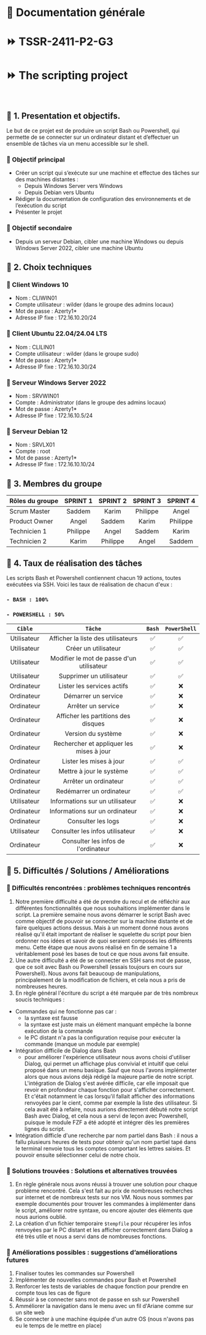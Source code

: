 # 🔔 Documentation générale
# ⏩ TSSR-2411-P2-G3 
# ⏩ The scripting project
<br>

## 🔷 1. Presentation et objectifs.
Le but de ce projet est de produire un script Bash ou Powershell, qui permette de se connecter sur un ordinateur distant et d’effectuer un ensemble de tâches via un menu accessible sur le shell.

### 🔹 Objectif principal
 * Créer un script qui s’exécute sur une machine et effectue des tâches sur des machines distantes :
    * Depuis Windows Server vers Windows
    * Depuis Debian vers Ubuntu
 * Rédiger la documentation de configuration des environnements et de l’exécution du script
 * Présenter le projet

### 🔹 Objectif secondaire
 * Depuis un serveur Debian, cibler une machine Windows ou depuis Windows Server 2022, cibler une machine Ubuntu

## 🔷 2. Choix techniques

### 🔹 Client Windows 10
  * Nom : CLIWIN01
  * Compte utilisateur : wilder (dans le groupe des admins locaux)
  * Mot de passe : Azerty1*
  * Adresse IP fixe : 172.16.10.20/24

### 🔹 Client Ubuntu 22.04/24.04 LTS
  * Nom : CLILIN01
  * Compte utilisateur : wilder (dans le groupe sudo)
  * Mot de passe : Azerty1*
  * Adresse IP fixe : 172.16.10.30/24

### 🔹 Serveur Windows Server 2022
  * Nom : SRVWIN01
  * Compte : Administrator (dans le groupe des admins locaux)
  * Mot de passe : Azerty1*
  * Adresse IP fixe : 172.16.10.5/24

### 🔹 Serveur Debian 12
  * Nom : SRVLX01
  * Compte : root
  * Mot de passe : Azerty1*
  * Adresse IP fixe : 172.16.10.10/24

## 🔷 3. Membres du groupe


| Rôles du groupe | SPRINT 1 | SPRINT 2 | SPRINT 3 | SPRINT 4 |  
|:--------| :-------: | :-----------: | :-----------: | :--------: |
| Scrum Master  | Saddem  | Karim | Philippe | Angel | 
| Product Owner |  Angel | Saddem |  Karim | Philippe |  
| Technicien 1  |  Philippe |  Angel | Saddem | Karim |
| Technicien 2 |  Karim | Philippe | Angel | Saddem | 


## 🔷 4. Taux de réalisation des tâches
Les scripts Bash et Powershell contiennent chacun 19 actions, toutes exécutées via SSH. Voici les taux de réalisation de chacun d'eux :
### `- BASH : 100%`
### `- POWERSHELL : 50%`


|`Cible`|`Tâche`|`Bash`|`PowerShell`|
|:-:|:-:|:-:|:-:|
|Utilisateur|Afficher la liste des utilisateurs|:white_check_mark:|:white_check_mark:|
|Utilisateur|Créer un utilisateur|:white_check_mark:|:white_check_mark:|
|Utilisateur|Modifier le mot de passe d'un utilisateur|:white_check_mark:|:white_check_mark:|
|Utilisateur|Supprimer un utilisateur|:white_check_mark:|:white_check_mark:|
|Ordinateur|Lister les services actifs|:white_check_mark:|:x:|
|Ordinateur|Démarrer un service|:white_check_mark:|:x:|
|Ordinateur|Arrêter un service|:white_check_mark:|:x:|
|Ordinateur|Afficher les partitions des disques|:white_check_mark:|:x:|
|Ordinateur|Version du système|:white_check_mark:|:x:|
|Ordinateur|Rechercher et appliquer les mises à jour|:white_check_mark:|:x:|
|Ordinateur|Lister les mises à jour|:white_check_mark:|:white_check_mark:|
|Ordinateur|Mettre à jour le système|:white_check_mark:|:white_check_mark:|
|Ordinateur|Arrêter un ordinateur|:white_check_mark:|:white_check_mark:|
|Ordinateur|Redémarrer un ordinateur|:white_check_mark:|:white_check_mark:|
|Utilisateur|Informations sur un utilisateur|:white_check_mark:|:x:|
|Ordinateur|Informations sur un ordinateur|:white_check_mark:|:x:|
|Ordinateur|Consulter les logs|:white_check_mark:|:x:|
|Utilisateur|Consulter les infos utilisateur|:white_check_mark:|:x:|
|Ordinateur|Consulter les infos de l'ordinateur|:white_check_mark:|:x:|


## 🔷 5. Difficultés / Solutions / Améliorations

### 🔹 Difficultés rencontrées : problèmes techniques rencontrés

1) Notre première difficulté a été de prendre du recul et de réfléchir aux différentes fonctionnalités que nous souhaitions implémenter dans le script. La première semaine nous avons démarrer le script Bash avec comme objectif de pouvoir se connecter sur la machine distante et de faire quelques actions dessus. Mais à un moment donné nous avons réalisé qu'il était important de réaliser le squelette du script pour bien ordonner nos idées et savoir de quoi seraient composés les différents menu.
Cette étape que nous avons réalisé en fin de semaine 1 a véritablement posé les bases de tout ce que nous avons fait ensuite.
2) Une autre difficulté a été de se connecter en SSH sans mot de passe, que ce soit avec Bash ou Powershell (essais toujours en cours sur Powershell). Nous avons fait beaucoup de manipulations, principalement de la modification de fichiers, et cela nous a pris de nombreuses heures.
3) En règle général l'écriture du script a été marquée par de très nombreux soucis techniques :
- Commandes qui ne fonctionne pas car :
  - la syntaxe est fausse
  - la syntaxe est juste mais un élément manquant empêche la bonne exécution de la commande
  - le PC distant n'a pas la configuration requise pour exécuter la commande (manque un module par exemple)
- Intégration difficile de Dialog dans Bash
   - pour améliorer l'expérience utilisateur nous avons choisi d'utiliser Dialog, qui permet un affichage plus convivial et intuitif que celui proposé dans un menu basique. Sauf que nous l'avons implémenter alors que nous avions déjà rédigé la majeure partie de notre script. L'intégration de Dialog s'est avérée difficile, car elle imposait que revoir en profondeur chaque fonction pour s'afficher correctement. Et c'était notamment le cas lorsqu'il fallait afficher des informations renvoyées par le cient, comme par exemple la liste des utilisateur.
Si cela avait été à refaire, nous aurions directement débuté notre script Bash avec Dialog, et cela nous a servi de leçon avec Powershell, puisque le module FZF a été adopté et intégrer dès les premières lignes du script.
- Intégration difficle d'une recherche par nom partiel dans Bash : il nous a fallu plusieurs heures de tests pour obtenir qu'un nom partiel tapé dans le terminal renvoie tous les comptes comportant les lettres saisies. Et pouvoir ensuite sélectionner celui de notre choix.

### 🔹 Solutions trouvées : Solutions et alternatives trouvées
 1)  En règle générale nous avons réussi à trouver une solution pour chaque problème rencontré. Cela s'est fait au prix de nombreuses recherches sur internet et de nombreux tests sur nos VM. Nous nous sommes par exemple documentés pour trouver les commandes à implémenter dans le script, améliorer notre syntaxe, ou encore ajouter des éléments que nous aurions oublié.
 2)  La création d'un fichier temporaire ``$tempfile`` pour récupérer les infos renvoyées par le PC distant et les afficher correctement dans Dialog a été très utile et nous a servi dans de nombreuses fonctions.
 

### 🔹 Améliorations possibles : suggestions d’améliorations futures
1) Finaliser toutes les commandes sur Powershell
2) Implémenter de nouvelles commandes pour Bash et Powershell
3) Renforcer les tests de variables de chaque fonction pour prendre en compte tous les cas de figure
4) Réussir à se connecter sans mot de passe en ssh sur Powershell
5) Amméliorer la navigation dans le menu avec un fil d'Ariane comme sur un site web
6) Se connecter à une machine équipée d'un autre OS (nous n'avons pas eu le temps de le mettre en place)
